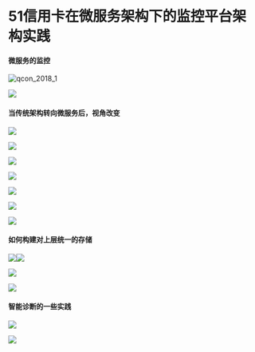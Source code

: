 # 51信用卡在微服务架构下的监控平台架构实践

#### 微服务的监控 

![qcon_2018_1](assets\qcon_2018_1.jpg)

![](assets\qcon_2018_2.jpg)



#### 当传统架构转向微服务后，视⻆改变

![](assets\qcon_2018_3.jpg)

![](assets\qcon_2018_4.jpg)



![](assets\qcon_2018_5.jpg)

![](assets\qcon_2018_6.jpg)

![](assets\qcon_2018_7.jpg)

![](assets\qcon_2018_8.jpg)



![](assets\qcon_2018_9.jpg)

#### 如何构建对上层统一的存储 

![](assets\qcon_2018_10.jpg)![](assets\qcon_2018_12.jpg)

![](assets\qcon_2018_13.jpg)

![](assets\qcon_2018_13_01.jpg)

#### 智能诊断的一些实践 

![](assets\qcon_2018_14.jpg)

![](assets\qcon_2018_15.jpg)